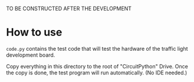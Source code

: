TO BE CONSTRUCTED AFTER THE DEVELOPMENT

# How to use
`code.py` contains the test code that will test the hardware of the traffic light development board.

Copy everything in this directory to the root of "CircuitPython" Drive. 
Once the copy is done, the test program will run automatically.
(No IDE needed.)